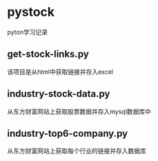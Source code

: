 # pystock
pyton学习记录

## get-stock-links.py
该项目是从html中获取链接并存入excel
## industry-stock-data.py
从东方财富网站上获取股票数据并存入mysql数据库中
## industry-top6-company.py
从东方财富网站上获取每个行业的链接并存入数据库
